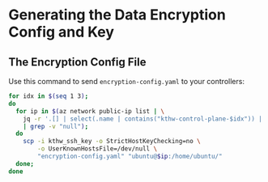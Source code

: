 # Generating the Data Encryption Config and Key

## The Encryption Config File

Use this command to send `encryption-config.yaml` to your controllers:

```sh
for idx in $(seq 1 3);
do
  for ip in $(az network public-ip list | \
    jq -r '.[] | select(.name | contains("kthw-control-plane-$idx")) | .ipAddress' \
    | grep -v "null");
  do
    scp -i kthw_ssh_key -o StrictHostKeyChecking=no \
        -o UserKnownHostsFile=/dev/null \
        "encryption-config.yaml" "ubuntu@$ip:/home/ubuntu/"
  done;
done
```

